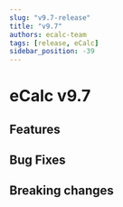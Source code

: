 ```yaml
---
slug: "v9.7-release"
title: "v9.7"
authors: ecalc-team
tags: [release, eCalc]
sidebar_position: -39
---
```


# eCalc v9.7

## Features

## Bug Fixes

## Breaking changes